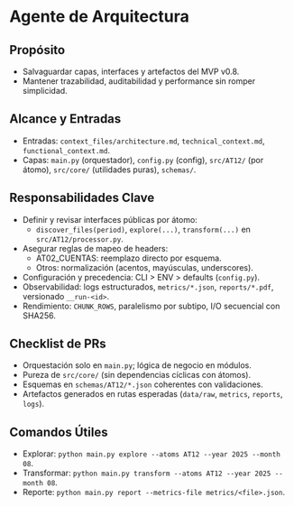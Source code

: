 # Agente de Arquitectura

## Propósito
- Salvaguardar capas, interfaces y artefactos del MVP v0.8.
- Mantener trazabilidad, auditabilidad y performance sin romper simplicidad.

## Alcance y Entradas
- Entradas: `context_files/architecture.md`, `technical_context.md`, `functional_context.md`.
- Capas: `main.py` (orquestador), `config.py` (config), `src/AT12/` (por átomo), `src/core/` (utilidades puras), `schemas/`.

## Responsabilidades Clave
- Definir y revisar interfaces públicas por átomo:
  - `discover_files(period)`, `explore(...)`, `transform(...)` en `src/AT12/processor.py`.
- Asegurar reglas de mapeo de headers:
  - AT02_CUENTAS: reemplazo directo por esquema.
  - Otros: normalización (acentos, mayúsculas, underscores).
- Configuración y precedencia: CLI > ENV > defaults (`config.py`).
- Observabilidad: logs estructurados, `metrics/*.json`, `reports/*.pdf`, versionado `__run-<id>`.
- Rendimiento: `CHUNK_ROWS`, paralelismo por subtipo, I/O secuencial con SHA256.

## Checklist de PRs
- Orquestación solo en `main.py`; lógica de negocio en módulos.
- Pureza de `src/core/` (sin dependencias cíclicas con átomos).
- Esquemas en `schemas/AT12/*.json` coherentes con validaciones.
- Artefactos generados en rutas esperadas (`data/raw`, `metrics`, `reports`, `logs`).

## Comandos Útiles
- Explorar: `python main.py explore --atoms AT12 --year 2025 --month 08`.
- Transformar: `python main.py transform --atoms AT12 --year 2025 --month 08`.
- Reporte: `python main.py report --metrics-file metrics/<file>.json`.
